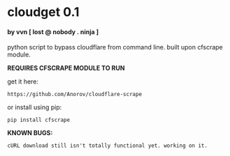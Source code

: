 # cloudget 0.1
#### by vvn [ lost @ nobody . ninja ]

 python script to bypass cloudflare from command line. built upon cfscrape module.

**REQUIRES CFSCRAPE MODULE TO RUN**

get it here:

    https://github.com/Anorov/cloudflare-scrape

or install using pip:

    pip install cfscrape

**KNOWN BUGS:**

    cURL download still isn't totally functional yet. working on it.
